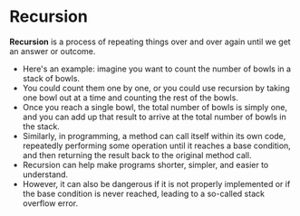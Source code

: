 # Recursion

**Recursion** is a process of repeating things over and over again until we get an answer or outcome.

* Here's an example: imagine you want to count the number of bowls in a stack of bowls.
* You could count them one by one, or you could use recursion by taking one bowl out at a time and counting the rest of the bowls.
* Once you reach a single bowl, the total number of bowls is simply one, and you can add up that result to arrive at the total number of bowls in the stack.
* Similarly, in programming, a method can call itself within its own code, repeatedly performing some operation until it reaches a base condition, and then returning the result back to the original method call.
* Recursion can help make programs shorter, simpler, and easier to understand.
* However, it can also be dangerous if it is not properly implemented or if the base condition is never reached, leading to a so-called stack overflow error.
